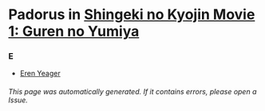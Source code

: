 # Padorus in [Shingeki no Kyojin Movie 1: Guren no Yumiya](https://myanimelist.net/anime/23775/Shingeki_no_Kyojin_Movie_1__Guren_no_Yumiya)

### E
* [Eren Yeager](https://github.com/shadow578/Project-Padoru/blob/master/table-of-contents/characters/ErenYeager.md)

###### This page was automatically generated. If it contains errors, please open a Issue.
